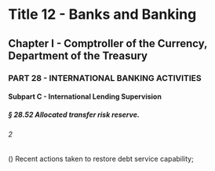 
# Title 12 - Banks and Banking
## Chapter I - Comptroller of the Currency, Department of the Treasury
### PART 28 - INTERNATIONAL BANKING ACTIVITIES
#### Subpart C - International Lending Supervision
##### § 28.52 Allocated transfer risk reserve.
###### 2

() Recent actions taken to restore debt service capability;
